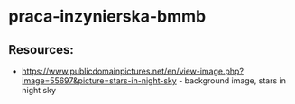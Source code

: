 # praca-inzynierska-bmmb

## Resources:
- https://www.publicdomainpictures.net/en/view-image.php?image=55697&picture=stars-in-night-sky - background image, stars in night sky
